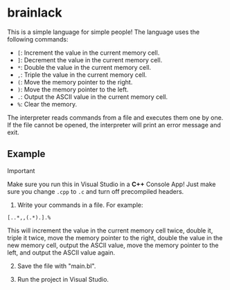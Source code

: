 # brainlack

This is a simple language for simple people! The language uses the following commands:

- `[`: Increment the value in the current memory cell.
- `]`: Decrement the value in the current memory cell.
- `*`: Double the value in the current memory cell.
- `,`: Triple the value in the current memory cell.
- `(`: Move the memory pointer to the right.
- `)`: Move the memory pointer to the left.
- `.`: Output the ASCII value in the current memory cell.
- `%`: Clear the memory.

The interpreter reads commands from a file and executes them one by one. If the file cannot be opened, the interpreter will print an error message and exit.

## Example
> [!IMPORTANT]  
> Make sure you run this in Visual Studio in a **C++** Console App! Just make sure you change `.cpp` to `.c` and turn off precompiled headers.
1. Write your commands in a file. For example:
```
[..*,,(.*).].%
```
This will increment the value in the current memory cell twice, double it, triple it twice, move the memory pointer to the right, double the value in the new memory cell, output the ASCII value, move the memory pointer to the left, and output the ASCII value again.

2. Save the file with "main.bl".

3. Run the project in Visual Studio.
    
